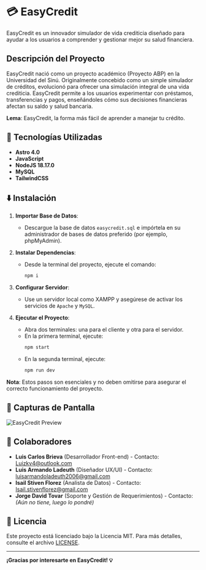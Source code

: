 # 💳 EasyCredit

EasyCredit es un innovador simulador de vida crediticia diseñado para ayudar a los usuarios a comprender y gestionar mejor su salud financiera.

## Descripción del Proyecto

EasyCredit nació como un proyecto académico (Proyecto ABP) en la Universidad del Sinú. Originalmente concebido como un simple simulador de créditos, evolucionó para ofrecer una simulación integral de una vida crediticia. EasyCredit permite a los usuarios experimentar con préstamos, transferencias y pagos, enseñándoles cómo sus decisiones financieras afectan su saldo y salud bancaria.

**Lema**: EasyCredit, la forma más fácil de aprender a manejar tu crédito.

## 🚀 Tecnologías Utilizadas

- **Astro 4.0**
- **JavaScript**
- **NodeJS 18.17.0**
- **MySQL**
- **TailwindCSS**

## ⬇️ Instalación

1. **Importar Base de Datos**:
   - Descargue la base de datos `easycredit.sql` e impórtela en su administrador de bases de datos preferido (por ejemplo, phpMyAdmin).

2. **Instalar Dependencias**:
   - Desde la terminal del proyecto, ejecute el comando:
     ```bash
     npm i
     ```

3. **Configurar Servidor**:
   - Use un servidor local como XAMPP y asegúrese de activar los servicios de `Apache` y `MySQL`.

4. **Ejecutar el Proyecto**:
   - Abra dos terminales: una para el cliente y otra para el servidor.
   - En la primera terminal, ejecute:
     ```bash
     npm start
     ```
   - En la segunda terminal, ejecute:
     ```bash
     npm run dev
     ```

**Nota**: Estos pasos son esenciales y no deben omitirse para asegurar el correcto funcionamiento del proyecto.

## 🎨 Capturas de Pantalla

![EasyCredit Preview](https://link_to_your_image.com/easycredit_preview.png)

## 👥 Colaboradores

- **Luis Carlos Brieva** (Desarrollador Front-end) - Contacto: [Luizkv4@outlook.com](mailto:Luizkv4@outlook.com)
- **Luis Armando Ladeuth** (Diseñador UX/UI) - Contacto: [luisarmandoladeuth2006@gmail.com](mailto:luisarmandoladeuth2006@gmail.com)
- **Isail Stiven Florez** (Analista de Datos) - Contacto: [Isail.stivenflorez@gmail.com](mailto:Isail.stivenflorez@gmail.com)
- **Jorge David Tovar** (Soporte y Gestión de Requerimientos) - Contacto: *(Aún no tiene, luego lo pondré)*

## 📝 Licencia

Este proyecto está licenciado bajo la Licencia MIT. Para más detalles, consulte el archivo [LICENSE](LICENSE).

---

**¡Gracias por interesarte en EasyCredit! 💡**
